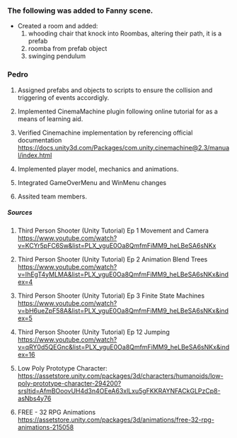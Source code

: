 ### The following was added to Fanny scene.
- Created a room and added:
  1. whooding chair that knock into Roombas, altering their path, it is a prefab
  2. roomba from prefab object
  3. swinging pendulum 

### Pedro
 1. Assigned prefabs and objects to scripts to ensure the collision and triggering of events accordigly.

 2. Implemented CinemaMachine plugin following online tutorial for as a means of learning aid.

 3. Verified Cinemachine implementation by referencing official documentation https://docs.unity3d.com/Packages/com.unity.cinemachine@2.3/manual/index.html

 4. Implemented player model, mechanics and animations.

 5. Integrated GameOverMenu and WinMenu changes

 6. Assited team members.

##### Sources
  1. Third Person Shooter (Unity Tutorial) Ep 1 Movement and Camera https://www.youtube.com/watch?v=KCYr5pFC6Sw&list=PLX_yguE0Oa8QmfmFiMM9_heLBeSA6sNKx

  2. Third Person Shooter (Unity Tutorial) Ep 2 Animation Blend Trees https://www.youtube.com/watch?v=IhEgT4yMLMA&list=PLX_yguE0Oa8QmfmFiMM9_heLBeSA6sNKx&index=4

  3. Third Person Shooter (Unity Tutorial) Ep 3 Finite State Machines https://www.youtube.com/watch?v=bH6ueZpF58A&list=PLX_yguE0Oa8QmfmFiMM9_heLBeSA6sNKx&index=5

  4. Third Person Shooter (Unity Tutorial) Ep 12 Jumping https://www.youtube.com/watch?v=qRY0d5QEGnc&list=PLX_yguE0Oa8QmfmFiMM9_heLBeSA6sNKx&index=16

  5. Low Poly Prototype Character: https://assetstore.unity.com/packages/3d/characters/humanoids/low-poly-prototype-character-294200?srsltid=AfmBOoovUH4d3n4OEeA63xlLxu5gFKKRAYNFACkGLPzCp8-asNbs4y76

  6. FREE - 32 RPG Animations https://assetstore.unity.com/packages/3d/animations/free-32-rpg-animations-215058